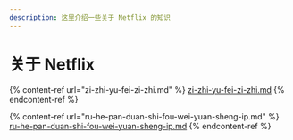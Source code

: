 ```yaml
---
description: 这里介绍一些关于 Netflix 的知识
---
```


# 关于 Netflix

{% content-ref url="zi-zhi-yu-fei-zi-zhi.md" %}
[zi-zhi-yu-fei-zi-zhi.md](zi-zhi-yu-fei-zi-zhi.md)
{% endcontent-ref %}

{% content-ref url="ru-he-pan-duan-shi-fou-wei-yuan-sheng-ip.md" %}
[ru-he-pan-duan-shi-fou-wei-yuan-sheng-ip.md](ru-he-pan-duan-shi-fou-wei-yuan-sheng-ip.md)
{% endcontent-ref %}

